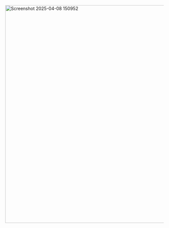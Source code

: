 <img width="694" alt="Screenshot 2025-04-08 150952" src="https://github.com/user-attachments/assets/7d915efd-ef0c-41d4-9c69-cf2723122b65" />
